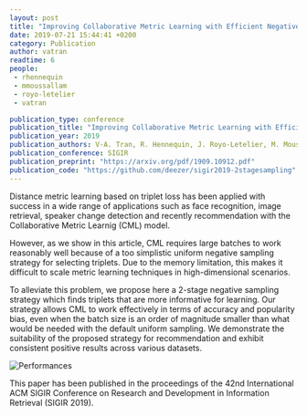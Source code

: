 ```yaml
---
layout: post
title: "Improving Collaborative Metric Learning with Efficient Negative Sampling"
date: 2019-07-21 15:44:41 +0200
category: Publication
author: vatran
readtime: 6
people:
 - rhennequin
 - mmoussallam
 - royo-letelier
 - vatran

publication_type: conference
publication_title: "Improving Collaborative Metric Learning with Efficient Negative Sampling"
publication_year: 2019
publication_authors: V-A. Tran, R. Hennequin, J. Royo-Letelier, M. Moussallam
publication_conference: SIGIR
publication_preprint: "https://arxiv.org/pdf/1909.10912.pdf"
publication_code: "https://github.com/deezer/sigir2019-2stagesampling"
---
```


Distance metric learning based on triplet loss has been applied with success in a wide range of applications such as face recognition, image retrieval, speaker change detection and recently recommendation with the Collaborative Metric Learnig (CML) model.

However, as we show in this article, CML requires large batches to work reasonably well because of a too simplistic uniform negative sampling strategy for selecting triplets. Due to the memory limitation, this makes it difficult to scale metric learning techniques in high-dimensional scenarios.

To alleviate this problem, we propose here a 2-stage negative sampling strategy which finds triplets that are more informative for learning. Our strategy allows CML to work effectively in terms of accuracy and popularity bias, even when the batch size is an order of magnitude smaller than what would be needed with the default uniform sampling. We demonstrate the suitability of the proposed strategy for recommendation and exhibit consistent positive results across various datasets.

<div class="publication-illustration">
    <img
        src="{{ '/static/images/publis/tran19sigir/uniform_strategy.png' | prepend: site.baseurl }}"
        alt="Performances"/>
</div>

This paper has been published in the proceedings of the 42nd International ACM SIGIR Conference on Research and Development in Information Retrieval (SIGIR 2019).